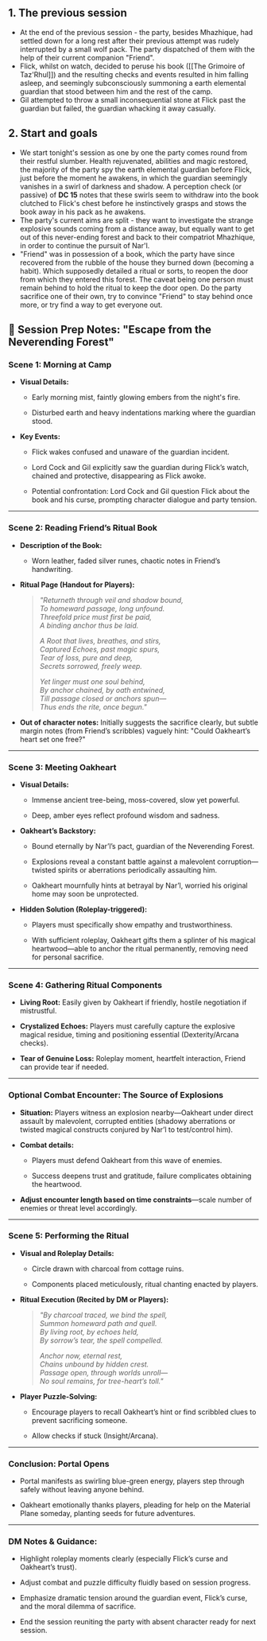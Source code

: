 ## 1. The previous session
- At the end of the previous session - the party, besides Mhazhique, had settled down for a long rest after their previous attempt was rudely interrupted by a small wolf pack. The party dispatched of them with the help of their current companion "Friend". 
- Flick, whilst on watch, decided to peruse his book ([[The Grimoire of Taz'Rhul]]) and the resulting checks and events resulted in him falling asleep, and seemingly subconsciously summoning a earth elemental guardian that stood between him and the rest of the camp. 
- Gil attempted to throw a small inconsequential stone at Flick past the guardian but failed, the guardian whacking it away casually. 

## 2. Start and goals
- We start tonight's session as one by one the party comes round from their restful slumber. Health rejuvenated, abilities and magic restored, the majority of the party spy the earth elemental guardian before Flick, just before the moment he awakens, in which the guardian seemingly vanishes in a swirl of darkness and shadow. A perception check (or passive) of **DC 15** notes that these swirls seem to withdraw into the book clutched to Flick's chest before he instinctively grasps and stows the book away in his pack as he awakens. 
- The party's current aims are split - they want to investigate the strange explosive sounds coming from a distance away, but equally want to get out of this never-ending forest and back to their compatriot Mhazhique, in order to continue the pursuit of Nar'l. 
- "Friend" was in possession of a book, which the party have since recovered from the rubble of the house they burned down (becoming a habit). Which supposedly detailed a ritual or sorts, to reopen the door from which they entered this forest. The caveat being one person must remain behind to hold the ritual to keep the door open. Do the party sacrifice one of their own, try to convince "Friend" to stay behind once more, or try find a way to get everyone out. 

## 📝 **Session Prep Notes: "Escape from the Neverending Forest"**

### **Scene 1: Morning at Camp**

- **Visual Details:**
    
    - Early morning mist, faintly glowing embers from the night's fire.
        
    - Disturbed earth and heavy indentations marking where the guardian stood.
        
- **Key Events:**
    
    - Flick wakes confused and unaware of the guardian incident.
        
    - Lord Cock and Gil explicitly saw the guardian during Flick’s watch, chained and protective, disappearing as Flick awoke.
        
    - Potential confrontation: Lord Cock and Gil question Flick about the book and his curse, prompting character dialogue and party tension.
        

---

### **Scene 2: Reading Friend’s Ritual Book**

- **Description of the Book:**
    
    - Worn leather, faded silver runes, chaotic notes in Friend’s handwriting.
        
- **Ritual Page (Handout for Players):**
    
    > _"Returneth through veil and shadow bound,  
    > To homeward passage, long unfound.  
    > Threefold price must first be paid,  
    > A binding anchor thus be laid._
    > 
    > _A Root that lives, breathes, and stirs,  
    > Captured Echoes, past magic spurs,  
    > Tear of loss, pure and deep,  
    > Secrets sorrowed, freely weep._
    > 
    > _Yet linger must one soul behind,  
    > By anchor chained, by oath entwined,  
    > Till passage closed or anchors spun—  
    > Thus ends the rite, once begun."_
    
- **Out of character notes:** Initially suggests the sacrifice clearly, but subtle margin notes (from Friend’s scribbles) vaguely hint: "Could Oakheart’s heart set one free?"
    

---

### **Scene 3: Meeting Oakheart**

- **Visual Details:**
    
    - Immense ancient tree-being, moss-covered, slow yet powerful.
        
    - Deep, amber eyes reflect profound wisdom and sadness.
        
- **Oakheart’s Backstory:**
    
    - Bound eternally by Nar’l’s pact, guardian of the Neverending Forest.
        
    - Explosions reveal a constant battle against a malevolent corruption—twisted spirits or aberrations periodically assaulting him.
        
    - Oakheart mournfully hints at betrayal by Nar’l, worried his original home may soon be unprotected.
        
- **Hidden Solution (Roleplay-triggered):**
    
    - Players must specifically show empathy and trustworthiness.
        
    - With sufficient roleplay, Oakheart gifts them a splinter of his magical heartwood—able to anchor the ritual permanently, removing need for personal sacrifice.
        

---

### **Scene 4: Gathering Ritual Components**

- **Living Root:** Easily given by Oakheart if friendly, hostile negotiation if mistrustful.
    
- **Crystalized Echoes:** Players must carefully capture the explosive magical residue, timing and positioning essential (Dexterity/Arcana checks).
    
- **Tear of Genuine Loss:** Roleplay moment, heartfelt interaction, Friend can provide tear if needed.
    

---

### **Optional Combat Encounter: The Source of Explosions**

- **Situation:** Players witness an explosion nearby—Oakheart under direct assault by malevolent, corrupted entities (shadowy aberrations or twisted magical constructs conjured by Nar’l to test/control him).
    
- **Combat details:**
    
    - Players must defend Oakheart from this wave of enemies.
        
    - Success deepens trust and gratitude, failure complicates obtaining the heartwood.
        
- **Adjust encounter length based on time constraints**—scale number of enemies or threat level accordingly.
    

---

### **Scene 5: Performing the Ritual**

- **Visual and Roleplay Details:**
    
    - Circle drawn with charcoal from cottage ruins.
        
    - Components placed meticulously, ritual chanting enacted by players.
        
- **Ritual Execution (Recited by DM or Players):**
    
    > _"By charcoal traced, we bind the spell,  
    > Summon homeward path and quell.  
    > By living root, by echoes held,  
    > By sorrow’s tear, the spell compelled._
    > 
    > _Anchor now, eternal rest,  
    > Chains unbound by hidden crest.  
    > Passage open, through worlds unroll—  
    > No soul remains, for tree-heart’s toll."_
    
- **Player Puzzle-Solving:**
    
    - Encourage players to recall Oakheart’s hint or find scribbled clues to prevent sacrificing someone.
        
    - Allow checks if stuck (Insight/Arcana).
        

---

### **Conclusion: Portal Opens**

- Portal manifests as swirling blue-green energy, players step through safely without leaving anyone behind.
    
- Oakheart emotionally thanks players, pleading for help on the Material Plane someday, planting seeds for future adventures.
    

---

### **DM Notes & Guidance:**

- Highlight roleplay moments clearly (especially Flick’s curse and Oakheart’s trust).
    
- Adjust combat and puzzle difficulty fluidly based on session progress.
    
- Emphasize dramatic tension around the guardian event, Flick’s curse, and the moral dilemma of sacrifice.
    
- End the session reuniting the party with absent character ready for next session.